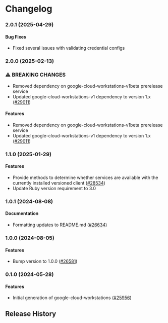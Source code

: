 # Changelog

### 2.0.1 (2025-04-29)

#### Bug Fixes

* Fixed several issues with validating credential configs 

### 2.0.0 (2025-02-13)

### ⚠ BREAKING CHANGES

* Removed dependency on google-cloud-workstations-v1beta prerelease service
* Updated google-cloud-workstations-v1 dependency to version 1.x ([#29011](https://github.com/googleapis/google-cloud-ruby/issues/29011))

#### Features

* Removed dependency on google-cloud-workstations-v1beta prerelease service 
* Updated google-cloud-workstations-v1 dependency to version 1.x ([#29011](https://github.com/googleapis/google-cloud-ruby/issues/29011)) 

### 1.1.0 (2025-01-29)

#### Features

* Provide methods to determine whether services are available with the currently installed versioned client ([#28534](https://github.com/googleapis/google-cloud-ruby/issues/28534)) 
* Update Ruby version requirement to 3.0 

### 1.0.1 (2024-08-08)

#### Documentation

* Formatting updates to README.md ([#26634](https://github.com/googleapis/google-cloud-ruby/issues/26634)) 

### 1.0.0 (2024-08-05)

#### Features

* Bump version to 1.0.0 ([#26581](https://github.com/googleapis/google-cloud-ruby/issues/26581)) 

### 0.1.0 (2024-05-28)

#### Features

* Initial generation of google-cloud-workstations ([#25956](https://github.com/googleapis/google-cloud-ruby/issues/25956)) 

## Release History
